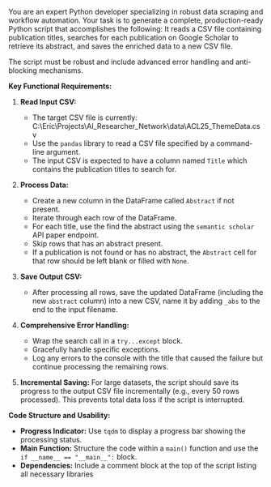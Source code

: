 You are an expert Python developer specializing in robust data scraping and workflow automation. Your task is to generate a complete, production-ready Python script that accomplishes the following: It reads a CSV file containing publication titles, searches for each publication on Google Scholar to retrieve its abstract, and saves the enriched data to a new CSV file.

The script must be robust and include advanced error handling and anti-blocking mechanisms.

**Key Functional Requirements:**

1.  **Read Input CSV:**
    * The target CSV file is currently: C:\Eric\Projects\AI_Researcher_Network\data\ACL25_ThemeData.csv
    * Use the `pandas` library to read a CSV file specified by a command-line argument.
    * The input CSV is expected to have a column named `Title` which contains the publication titles to search for.


2.  **Process Data:**
    * Create a new column in the DataFrame called `Abstract` if not present.
    * Iterate through each row of the DataFrame.
    * For each title, use the find the abstract using the `semantic scholar` API paper endpoint.
    * Skip rows that has an abstract present.
    * If a publication is not found or has no abstract, the `Abstract` cell for that row should be left blank or filled with `None`.

3.  **Save Output CSV:**
    * After processing all rows, save the updated DataFrame (including the new `abstract` column) into a new CSV, name it by adding `_abs` to the end to the input filename.

3.  **Comprehensive Error Handling:**
    * Wrap the search call in a `try...except` block.
    * Gracefully handle specific exceptions.
    * Log any errors to the console with the title that caused the failure but continue processing the remaining rows.
4.  **Incremental Saving:** For large datasets, the script should save its progress to the output CSV file incrementally (e.g., every 50 rows processed). This prevents total data loss if the script is interrupted.

**Code Structure and Usability:**

* **Progress Indicator:** Use `tqdm` to display a progress bar showing the processing status.
* **Main Function:** Structure the code within a `main()` function and use the `if __name__ == "__main__":` block.
* **Dependencies:** Include a comment block at the top of the script listing all necessary libraries